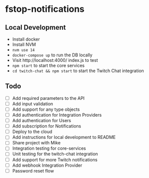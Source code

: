 # fstop-notifications

## Local Development

- Install docker
- Install NVM
- `nvm use 14`
- `docker-compose up` to run the DB locally
- Visit http://localhost:4000/
index.js to test
- `npm start` to start the core services
- `cd twitch-chat && npm start` to start the Twitch Chat integration
 
## Todo
- [ ] Add required parameters to the API
- [ ] Add input validation
- [ ] Add support for any type objects
- [ ] Add authentication for Integration Providers
- [ ] Add authentication for Users
- [ ] Add subscription for Notifications
- [ ] Deploy to the cloud
- [ ] Add instructions for local development to README
- [ ] Share project with Mike
- [ ] Integration testing for core-services
- [ ] Unit testing for the twitch-chat integration
- [ ] Add support for more Twitch notifications
- [ ] Add webhook Integration Provider
- [ ] Password reset flow

